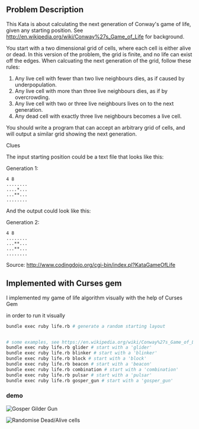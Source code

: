 ## Problem Description

This Kata is about calculating the next generation of Conway's game of life, given any starting position. See http://en.wikipedia.org/wiki/Conway%27s_Game_of_Life for background.

You start with a two dimensional grid of cells, where each cell is either alive or dead. In this version of the problem, the grid is finite, and no life can exist off the edges. When calcuating the next generation of the grid, follow these rules:

   1. Any live cell with fewer than two live neighbours dies, as if caused by underpopulation.
   2. Any live cell with more than three live neighbours dies, as if by overcrowding.
   3. Any live cell with two or three live neighbours lives on to the next generation.
   4. Any dead cell with exactly three live neighbours becomes a live cell.

You should write a program that can accept an arbitrary grid of cells, and will output a similar grid showing the next generation.

Clues

The input starting position could be a text file that looks like this:

Generation 1:
```
4 8
........
....*...
...**...
........
```

And the output could look like this:

Generation 2:
```
4 8
........
...**...
...**...
........
```

Source: http://www.codingdojo.org/cgi-bin/index.pl?KataGameOfLife


## Implemented with Curses gem

I implemented my game of life algorithm visually with the help of Curses Gem

in order to run it visually

```bash
bundle exec ruby life.rb # generate a random starting layout


# some examples, see https://en.wikipedia.org/wiki/Conway%27s_Game_of_Life#Examples_of_patterns
bundle exec ruby life.rb glider # start with a 'glider'
bundle exec ruby life.rb blinker # start with a 'blinker'
bundle exec ruby life.rb block # start with a 'block'
bundle exec ruby life.rb beacon # start with a 'beacon'
bundle exec ruby life.rb combination # start with a 'combination'
bundle exec ruby life.rb pulsar # start with a 'pulsar'
bundle exec ruby life.rb gosper_gun # start with a 'gosper_gun'
```


### demo

![Gosper Gilder Gun](records/gosper_gilder_gun.gif)

![Randomise Dead/Alive cells](records/random.gif)
